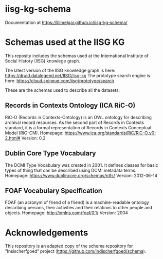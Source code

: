 # iisg-kg-schema
Documentation at https://lilimelgar.github.io/iisg-kg-schema/

# Schemas used at the IISG KG

This reposity includes the schemas used at the International Institute of Social History (IISG) knowlege graph. 

The latest version of the IISG knowledge graph is here: https://druid.datalegend.net/IISG/iisg-kg
The prototype search engine is here: https://cloud.spinque.com/iisg/prototype/search

These are the schemas used to describe all the datasets:

## Records in Contexts Ontology (ICA RiC-O)
RiC-O (Records in Contexts-Ontology) is an OWL ontology for describing archival record resources. As the second part of Records in Contexts standard, it is a formal representation of Records in Contexts Conceptual Model (RiC-CM).
Homepage: https://www.ica.org/standards/RiC/RiC-O_v0-2.html#
Version: 0.2

## Dublin Core Type Vocabulary
The DCMI Type Vocabulary was created in 2001. It defines classes for basic types of thing that can be described using DCMI metadata terms.
Homepage: https://www.dublincore.org/schemas/rdfs/
Version: 2012-06-14

## FOAF Vocabulary Specification
FOAF (an acronym of friend of a friend) is a machine-readable ontology describing persons, their activities and their relations to other people and objects.
Homepage: http://xmlns.com/foaf/0.1/
Version: 2004

# Acknowledgements
This repository is an adapted copy of the schema repository for "Insischerfgoed" project (https://github.com/indischerfgoed/schema).
